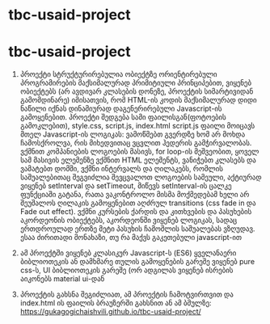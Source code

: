 ﻿# tbc-usaid-project
# tbc-usaid-project


1.  პროექტი სტრუქტურირებულია ობიექტზე ორიენტირებული პროგრამირების მაქსიმალურად პრიმიტიული პრინციპებით, ვიყენებ ობიექტებს (არ ავდივარ კლასების დონეზე, პროექტის სიმარტივიდან გამომდინარე) იმისათვის, რომ HTML-ის
  კოდის მაქსიმალურად დიდი ნაწილი იქნას დინამიურად დაგენერირებული Javascript-ის გამოყენებით.
პროექტი შედგება სამი ფაილისგან(ფოტოების გამოკლებით), style.css, script.js, index.html
script.js ფაილი მოიცავს მთელ Javascript-ის ლოგიკას: ვამოწმებთ გვერდზე ხომ არ მოხდა ჩამოსქროლვა, რის მიხედვითაც ვცვლით ჰედერის გამჭირვალობას.
 ვქმნით კომპანიების ლოგოების მასივს, for loop-ის მეშვეობით, ყოველ სამ მასივის ელემენზე ვქმნით HTML ელემენტს, ვანიჭებთ კლასებს და ვამატებთ დომში, ვქმნი ინტერვალს და ღილაკებს, რომლის საშუალებითაც შეგვიძლია შევცვალოთ ლოგოების სამეული, აქტიურად  ვიყენებ setInterval და setTimeout, მიწევს setInterval-ის ცალკე ფუნქციაში გატანა, რათა ვაკონტროლო მისმა მოქმედებამ ხელი არ შეუშალოს ღილაკის გამოყენებით აღძრულ transitions (css fade in და Fade out effect).
ვქმნი კურსების ქარდის და კითხვების და პასუხების აკორდეონის ობიექტებს, აკორდეონში ვიყენებ ლოგიკას, სადაც ერთდროულად ერთზე მეტი პასუხის ჩამოშლის საშუალებას ვზღუდავ. ესაა ძირითადი მონახაზი, თუ რა მაქვს გაკეთებული javascript-ით

2. ამ პროექტში ვიყენებ კლასიკურ Javascript-ს (ES6) ყველანაერი ბიბლიოთეკის ან დამხმარე თულის გამოყენების გარეშე
  ვიყენებ pure css-ს,   UI ბიბლიოთეკის გარეშე (ორ ადგილას ვიყენებ ისრების აიკონებს material ui-დან

3. პროექტის გახსნა შეგიძლიათ, ამ პროექტის ჩამოტვირთვით და index.html ის ფაილის ბრაუზერში გახსნით ან ამ ბმულზე: https://gukagogichaishvili.github.io/tbc-usaid-project/
   

